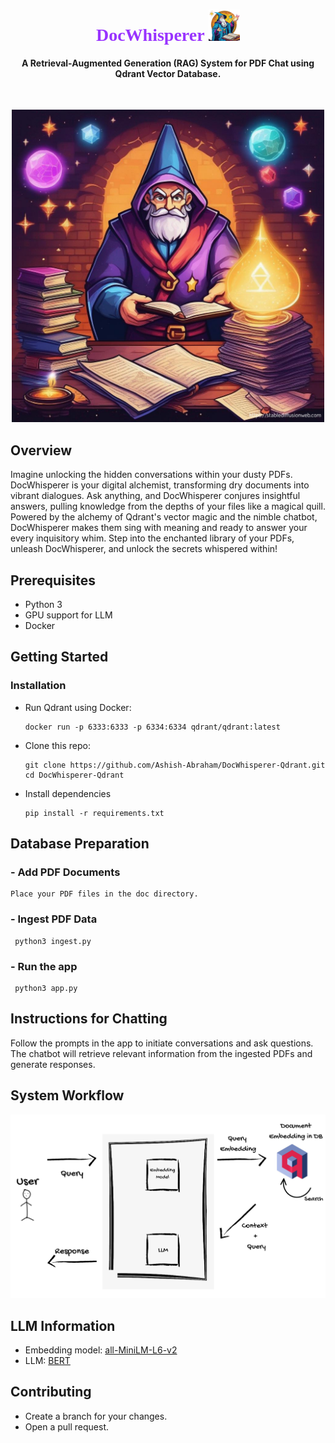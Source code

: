 
<h1 align="center" style="font-family: 'Dancing Script', cursive; color: #9933FF;">DocWhisperer  <img src="images/w1_noback.png"  width=50 height=50/></h1>

<h4 align="center" >A Retrieval-Augmented Generation (RAG) System for PDF Chat using Qdrant Vector Database.</h4><br>

<p align="center">
  <img src="images/w3.png" width=500>
</p>


## Overview

Imagine unlocking the hidden conversations within your dusty PDFs. DocWhisperer is your digital alchemist, transforming dry documents into vibrant dialogues. Ask anything, and DocWhisperer conjures insightful answers, pulling knowledge from the depths of your files like a magical quill. Powered by the alchemy of Qdrant's vector magic and the nimble chatbot, DocWhisperer makes them sing with meaning and ready to answer your every inquisitory whim. Step into the enchanted library of your PDFs, unleash DocWhisperer, and unlock the secrets whispered within!


## Prerequisites
* Python 3
* GPU support for LLM
* Docker

## Getting Started

### Installation
- Run Qdrant using Docker:
  ```shell
  docker run -p 6333:6333 -p 6334:6334 qdrant/qdrant:latest

  ```

- Clone this repo:

  ```shell
  git clone https://github.com/Ashish-Abraham/DocWhisperer-Qdrant.git
  cd DocWhisperer-Qdrant
  ```

- Install dependencies

  ```shell
  pip install -r requirements.txt
  ```

## Database Preparation
### - Add PDF Documents
```shell
Place your PDF files in the doc directory.
```
### - Ingest PDF Data
 ```shell
  python3 ingest.py

 ```
### - Run the app
 ```shell
  python3 app.py

 ```


## Instructions for Chatting
Follow the prompts in the app to initiate conversations and ask questions.
The chatbot will retrieve relevant information from the ingested PDFs and generate responses.

## System Workflow
<p align="center">
  <img src="images/Coming Soon-cropped.png" width=600>
</p>


## LLM Information
* Embedding model: [all-MiniLM-L6-v2](https://huggingface.co/sentence-transformers/all-MiniLM-L6-v2)
* LLM: [BERT](https://huggingface.co/bert-large-uncased-whole-word-masking-finetuned-squad)


## Contributing
- Create a branch for your changes.
- Open a pull request.
